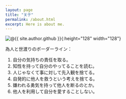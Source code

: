 ```yaml
---
layout: page
title: "关于"
permalink: /about.html
excerpt: Here is about me.
---
```

![@{{ site.author.github }}](https://avatars0.githubusercontent.com/u/29818825){:height="128" width="128"}

為人と世渡りのボーダーライン：

1. 自分の気持ちの責任を取る。
3. 知性を持って自分のやってることを読む。
4. 人じゃなくて事に対して先入観を捨てる。
2. 自発的に他人を救うという考えを捨てる。
5. 嫌われる勇気を持って他人を断るのとか。
6. 他人を利用して自分を愛することしない。
